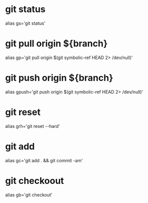 # git status
alias gs='git status'

# git pull origin ${branch}
alias gp='git pull origin $(git symbolic-ref HEAD 2> /dev/null)'

# git push origin ${branch}
alias gpush='git push origin $(git symbolic-ref HEAD 2> /dev/null)'

# git reset 
alias grh='git reset --hard'

# git add
alias gc='git add . && git commit -am'

# git checkoout
alias gb='git checkout'
